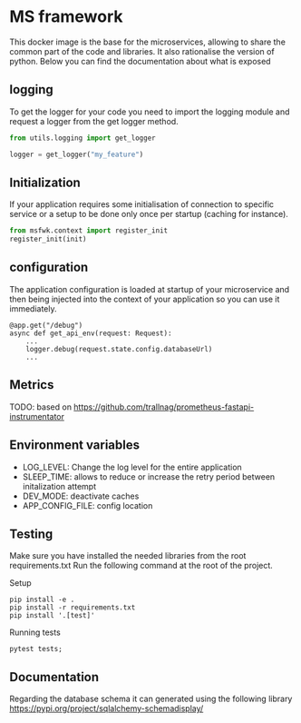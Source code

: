 # MS framework

This docker image is the base for the microservices, allowing to share the common part of the code and libraries. It also rationalise the version of python. Below you can find the documentation about what is exposed

## logging

To get the logger for your code you need to import the logging module and request a logger from the get logger method.

```python
from utils.logging import get_logger

logger = get_logger("my_feature")

```

## Initialization

If your application requires some initialisation of connection to specific service or a setup to be done only once per startup (caching for instance).
```python
from msfwk.context import register_init
register_init(init)
```

## configuration

The application configuration is loaded at startup of your microservice and then being injected into the context of your application so you can use it immediately.

```
@app.get("/debug")
async def get_api_env(request: Request):
    ...
    logger.debug(request.state.config.databaseUrl)
    ...
```


## Metrics
TODO: based on https://github.com/trallnag/prometheus-fastapi-instrumentator


## Environment variables

- LOG_LEVEL: Change the log level for the entire application
- SLEEP_TIME: allows to reduce or increase the retry period between initalization attempt
- DEV_MODE: deactivate caches
- APP_CONFIG_FILE: config location


## Testing

Make sure you have installed the needed libraries from the root requirements.txt
Run the following command at the root of the project.

Setup
```
pip install -e .
pip install -r requirements.txt
pip install '.[test]'
```

Running tests
```
pytest tests;
```

## Documentation

Regarding the database schema it can generated using the following library
https://pypi.org/project/sqlalchemy-schemadisplay/